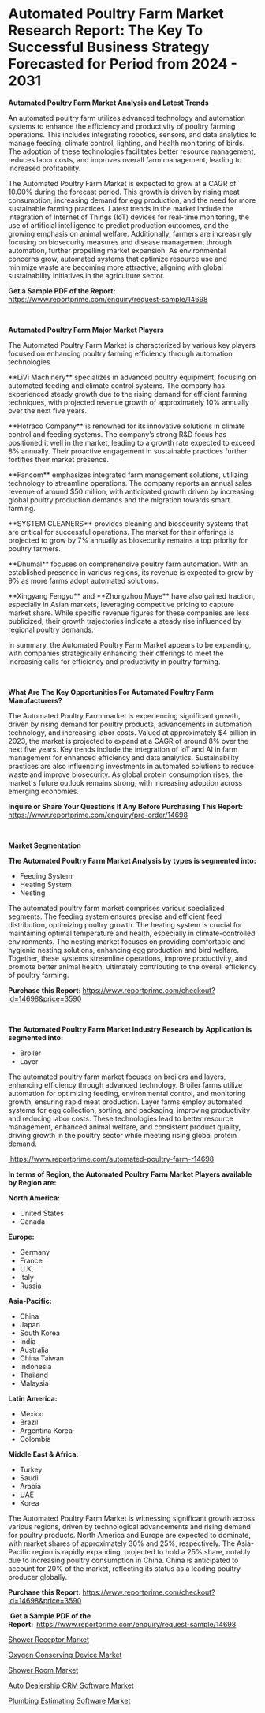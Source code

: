 <p><h1>Automated Poultry Farm Market Research Report: The Key To Successful Business Strategy Forecasted for Period from 2024 - 2031</h1></p><p><strong>Automated Poultry Farm Market Analysis and Latest Trends</strong></p>
<p><p>An automated poultry farm utilizes advanced technology and automation systems to enhance the efficiency and productivity of poultry farming operations. This includes integrating robotics, sensors, and data analytics to manage feeding, climate control, lighting, and health monitoring of birds. The adoption of these technologies facilitates better resource management, reduces labor costs, and improves overall farm management, leading to increased profitability.</p><p>The Automated Poultry Farm Market is expected to grow at a CAGR of 10.00% during the forecast period. This growth is driven by rising meat consumption, increasing demand for egg production, and the need for more sustainable farming practices. Latest trends in the market include the integration of Internet of Things (IoT) devices for real-time monitoring, the use of artificial intelligence to predict production outcomes, and the growing emphasis on animal welfare. Additionally, farmers are increasingly focusing on biosecurity measures and disease management through automation, further propelling market expansion. As environmental concerns grow, automated systems that optimize resource use and minimize waste are becoming more attractive, aligning with global sustainability initiatives in the agriculture sector.</p></p>
<p><strong>Get a Sample PDF of the Report:&nbsp;</strong> <a href="https://www.reportprime.com/enquiry/request-sample/14698?utm_campaign=62&utm_medium=2&utm_source=Github&utm_content=ia&utm_term=16112024&utm_id=automated-poultry-farm">https://www.reportprime.com/enquiry/request-sample/14698</a></p>
<p>&nbsp;</p>
<p><strong>Automated Poultry Farm Major Market Players</strong></p>
<p><p>The Automated Poultry Farm Market is characterized by various key players focused on enhancing poultry farming efficiency through automation technologies. </p><p>**LiVi Machinery** specializes in advanced poultry equipment, focusing on automated feeding and climate control systems. The company has experienced steady growth due to the rising demand for efficient farming techniques, with projected revenue growth of approximately 10% annually over the next five years.</p><p>**Hotraco Company** is renowned for its innovative solutions in climate control and feeding systems. The company’s strong R&D focus has positioned it well in the market, leading to a growth rate expected to exceed 8% annually. Their proactive engagement in sustainable practices further fortifies their market presence.</p><p>**Fancom** emphasizes integrated farm management solutions, utilizing technology to streamline operations. The company reports an annual sales revenue of around $50 million, with anticipated growth driven by increasing global poultry production demands and the migration towards smart farming.</p><p>**SYSTEM CLEANERS** provides cleaning and biosecurity systems that are critical for successful operations. The market for their offerings is projected to grow by 7% annually as biosecurity remains a top priority for poultry farmers.</p><p>**Dhumal** focuses on comprehensive poultry farm automation. With an established presence in various regions, its revenue is expected to grow by 9% as more farms adopt automated solutions.</p><p>**Xingyang Fengyu** and **Zhongzhou Muye** have also gained traction, especially in Asian markets, leveraging competitive pricing to capture market share. While specific revenue figures for these companies are less publicized, their growth trajectories indicate a steady rise influenced by regional poultry demands.</p><p>In summary, the Automated Poultry Farm Market appears to be expanding, with companies strategically enhancing their offerings to meet the increasing calls for efficiency and productivity in poultry farming.</p></p>
<p>&nbsp;</p>
<p><strong>What Are The Key Opportunities For Automated Poultry Farm Manufacturers?</strong></p>
<p><p>The Automated Poultry Farm market is experiencing significant growth, driven by rising demand for poultry products, advancements in automation technology, and increasing labor costs. Valued at approximately $4 billion in 2023, the market is projected to expand at a CAGR of around 8% over the next five years. Key trends include the integration of IoT and AI in farm management for enhanced efficiency and data analytics. Sustainability practices are also influencing investments in automated solutions to reduce waste and improve biosecurity. As global protein consumption rises, the market's future outlook remains strong, with increasing adoption across emerging economies.</p></p>
<p><strong>Inquire or Share Your Questions If Any Before Purchasing This Report:</strong> <a href="https://www.reportprime.com/enquiry/pre-order/14698?utm_campaign=62&utm_medium=2&utm_source=Github&utm_content=ia&utm_term=16112024&utm_id=automated-poultry-farm">https://www.reportprime.com/enquiry/pre-order/14698</a></p>
<p>&nbsp;</p>
<p><strong>Market Segmentation</strong></p>
<p><strong>The Automated Poultry Farm Market Analysis by types is segmented into:</strong></p>
<p><ul><li>Feeding System</li><li>Heating System</li><li>Nesting</li></ul></p>
<p><p>The automated poultry farm market comprises various specialized segments. The feeding system ensures precise and efficient feed distribution, optimizing poultry growth. The heating system is crucial for maintaining optimal temperature and health, especially in climate-controlled environments. The nesting market focuses on providing comfortable and hygienic nesting solutions, enhancing egg production and bird welfare. Together, these systems streamline operations, improve productivity, and promote better animal health, ultimately contributing to the overall efficiency of poultry farming.</p></p>
<p><strong>Purchase this Report:&nbsp;</strong><a href="https://www.reportprime.com/checkout?id=14698&price=3590&utm_campaign=62&utm_medium=2&utm_source=Github&utm_content=ia&utm_term=16112024&utm_id=automated-poultry-farm">https://www.reportprime.com/checkout?id=14698&price=3590</a></p>
<p>&nbsp;</p>
<p><strong>The Automated Poultry Farm Market Industry Research by Application is segmented into:</strong></p>
<p><ul><li>Broiler</li><li>Layer</li></ul></p>
<p><p>The automated poultry farm market focuses on broilers and layers, enhancing efficiency through advanced technology. Broiler farms utilize automation for optimizing feeding, environmental control, and monitoring growth, ensuring rapid meat production. Layer farms employ automated systems for egg collection, sorting, and packaging, improving productivity and reducing labor costs. These technologies lead to better resource management, enhanced animal welfare, and consistent product quality, driving growth in the poultry sector while meeting rising global protein demand.</p></p>
<p><a href="https://www.reportprime.com/automated-poultry-farm-r14698?utm_campaign=62&utm_medium=2&utm_source=Github&utm_content=ia&utm_term=16112024&utm_id=automated-poultry-farm">&nbsp;https://www.reportprime.com/automated-poultry-farm-r14698</a></p>
<p><strong>In terms of Region, the Automated Poultry Farm Market Players available by Region are:</strong></p>
<p>
    <p> <strong> North America: </strong>
        <ul>
            <li>United States</li>
            <li>Canada</li>
        </ul>
        </p> 
    <p> <strong> Europe: </strong>
        <ul>
            <li>Germany</li>
            <li>France</li>
            <li>U.K.</li>
            <li>Italy</li>
            <li>Russia</li>
        </ul>
        </p> 
    <p> <strong> Asia-Pacific: </strong>
        <ul>
            <li>China</li>
            <li>Japan</li>
            <li>South Korea</li>
            <li>India</li>
            <li>Australia</li>
            <li>China Taiwan</li>
            <li>Indonesia</li>
            <li>Thailand</li>
            <li>Malaysia</li>
        </ul>
        </p> 
    <p> <strong> Latin America: </strong>
        <ul>
            <li>Mexico</li>
            <li>Brazil</li>
            <li>Argentina Korea</li>
            <li>Colombia</li>
        </ul>
        </p> 
    <p> <strong> Middle East & Africa: </strong>
        <ul>
            <li>Turkey</li>
            <li>Saudi</li>
            <li>Arabia</li>
            <li>UAE</li>
            <li>Korea</li>
        </ul>
    </p>
    </p>
<p><p>The Automated Poultry Farm Market is witnessing significant growth across various regions, driven by technological advancements and rising demand for poultry products. North America and Europe are expected to dominate, with market shares of approximately 30% and 25%, respectively. The Asia-Pacific region is rapidly expanding, projected to hold a 25% share, notably due to increasing poultry consumption in China. China is anticipated to account for 20% of the market, reflecting its status as a leading poultry producer globally.</p></p>
<p><strong>Purchase this Report: </strong><a href="https://www.reportprime.com/checkout?id=14698&price=3590&utm_campaign=62&utm_medium=2&utm_source=Github&utm_content=ia&utm_term=16112024&utm_id=automated-poultry-farm">https://www.reportprime.com/checkout?id=14698&price=3590</a></p>
<p>&nbsp;<strong>Get a Sample PDF of the Report:&nbsp;&nbsp;</strong><a href="https://www.reportprime.com/enquiry/request-sample/14698?utm_campaign=62&utm_medium=2&utm_source=Github&utm_content=ia&utm_term=16112024&utm_id=automated-poultry-farm">https://www.reportprime.com/enquiry/request-sample/14698</a></p>
<p><strong></strong></p>
<p><p><a href="https://www.linkedin.com/pulse/shower-receptor-market-global-regional-analysis-focus-end-chiqc?utm_campaign=62&utm_medium=2&utm_source=Github&utm_content=ia&utm_term=16112024&utm_id=automated-poultry-farm">Shower Receptor Market</a></p><p><a href="https://issuu.com/reportprime-2/docs/oxygen-conserving-device-market-siz_56fd1c8d68154d?utm_campaign=62&utm_medium=2&utm_source=Github&utm_content=ia&utm_term=16112024&utm_id=automated-poultry-farm">Oxygen Conserving Device Market</a></p><p><a href="https://www.linkedin.com/pulse/shower-room-market-size-status-forecast-2024-2031-iris-sight-rrygc?utm_campaign=62&utm_medium=2&utm_source=Github&utm_content=ia&utm_term=16112024&utm_id=automated-poultry-farm">Shower Room Market</a></p><p><a href="https://github.com/SanjidaMahmud54/Market-Research-Report-List-1/blob/main/auto-dealership-crm-software-market.md?utm_campaign=62&utm_medium=2&utm_source=Github&utm_content=ia&utm_term=16112024&utm_id=automated-poultry-farm">Auto Dealership CRM Software Market</a></p><p><a href="https://github.com/hgf64gh/Market-Research-Report-List-1/blob/main/plumbing-estimating-software-market.md?utm_campaign=62&utm_medium=2&utm_source=Github&utm_content=ia&utm_term=16112024&utm_id=automated-poultry-farm">Plumbing Estimating Software Market</a></p></p>